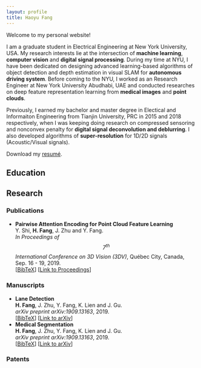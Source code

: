 ```yaml
---
layout: profile
title: Haoyu Fang
---
```

Welcome to my personal website! 

I am a graduate student in Electrical Engineering at New York University, USA. My research interests lie at the intersection of **machine learning**, **computer vision** and **digital signal processing**. During my time at NYU, I have been dedicated on designing advanced learning-based algorithms of object detection and depth estimation in visual SLAM for **autonomous driving system**. Before coming to the NYU, I worked as an Research Engineer at New York University Abudhabi, UAE and conducted researches on deep feature representation learning from **medical images** and **point clouds**.


Previously, I earned my bachelor and master degree in Electical and Informaiton Engineering from Tianjin University, PRC in 2015 and 2018 respectively, when I was keeping doing research on compressed sensoring and nonconvex penalty for **digital signal deconvolution and deblurring**. I also developed algorithms of **super-resolution** for 1D/2D signals (Acoustic/Visual signals).

Download my [resumé](\Resume.pdf).

## Education


## Research
### Publications
+ **Pairwise Attention Encoding for Point Cloud Feature Learning**  
  Y. Shi, **H. Fang**, J. Zhu and Y. Fang.  
  _In Proceedings of $$\textit{7}^{th}$$ International Conference on 3D Vision (3DV)_, Québec City, Canada, Sep. 16 - 19, 2019.  
  \[[BibTeX](/assets/bibs/fang2019pairwise.txt)\] \[[Link to Proceedings](https://ieeexplore.ieee.org/abstract/document/8885569)\]

### Manuscripts
+ **Lane Detection**  
  **H. Fang**, J. Zhu, Y. Fang, K. Lien and J. Gu.  
  _arXiv preprint arXiv:1909.13163_, 2019.  
  \[[BibTeX](/assets/bibs/shi2019self.txt)\] \[[Link to arXiv](https://arxiv.org/abs/1909.13163)\]
+ **Medical Segmentation**  
  **H. Fang**, J. Zhu, Y. Fang, K. Lien and J. Gu.  
  _arXiv preprint arXiv:1909.13163_, 2019.  
  \[[BibTeX](/assets/bibs/shi2019self.txt)\] \[[Link to arXiv](https://arxiv.org/abs/1909.13163)\]
### Patents